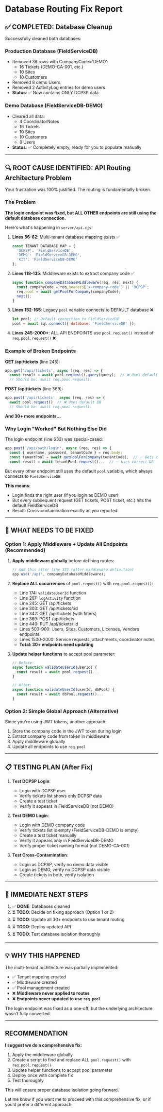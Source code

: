 # Database Routing Fix Report

## ✅ COMPLETED: Database Cleanup

Successfully cleaned both databases:

### Production Database (FieldServiceDB)
- Removed 36 rows with CompanyCode='DEMO':
  - 16 Tickets (DEMO-CA-001, etc.)
  - 10 Sites
  - 10 Customers
- Removed 8 demo Users
- Removed 2 ActivityLog entries for demo users
- **Status**: ✅ Now contains ONLY DCPSP data

### Demo Database (FieldServiceDB-DEMO)  
- Cleared all data:
  - 4 CoordinatorNotes
  - 16 Tickets
  - 10 Sites
  - 10 Customers
  - 8 Users
- **Status**: ✅ Completely empty, ready for you to populate manually

---

## 🔍 ROOT CAUSE IDENTIFIED: API Routing Architecture Problem

Your frustration was 100% justified. The routing is fundamentally broken.

### The Problem

**The login endpoint was fixed, but ALL OTHER endpoints are still using the default database connection.**

Here's what's happening in `server/api.cjs`:

1. **Lines 56-62**: Multi-tenant database mapping exists ✅
   ```javascript
   const TENANT_DATABASE_MAP = {
     'DCPSP': 'FieldServiceDB',
     'DEMO': 'FieldServiceDB-DEMO',
     'KIT': 'FieldServiceDB-DEMO'
   };
   ```

2. **Lines 118-135**: Middleware exists to extract company code ✅
   ```javascript
   async function companyDatabaseMiddleware(req, res, next) {
     const companyCode = req.headers['x-company-code'] || 'DCPSP';
     req.pool = await getPoolForCompany(companyCode);
     next();
   }
   ```

3. **Lines 152-165**: Legacy `pool` variable connects to DEFAULT database ❌
   ```javascript
   let pool; // Default connection to FieldServiceDB
   pool = await sql.connect({ database: 'FieldServiceDB' });
   ```

4. **Lines 245-2000+**: ALL API ENDPOINTS use `pool.request()` instead of `req.pool.request()` ❌

### Example of Broken Endpoints

**GET /api/tickets** (line 245):
```javascript
app.get('/api/tickets', async (req, res) => {
  const result = await pool.request().query(query);  // ❌ Uses default DB
  // Should be: await req.pool.request()
```

**POST /api/tickets** (line 369):
```javascript
app.post('/api/tickets', async (req, res) => {
  await pool.request()  // ❌ Uses default DB
  // Should be: await req.pool.request()
```

**And 30+ more endpoints...**

### Why Login "Worked" But Nothing Else Did

The login endpoint (line 633) was special-cased:
```javascript
app.post('/api/auth/login', async (req, res) => {
  const { username, password, tenantCode } = req.body;
  const tenantPool = await getPoolForCompany(tenantCode);  // ✅ Gets correct DB
  const result = await tenantPool.request()...  // ✅ Uses correct DB
```

But every other endpoint still uses the default `pool` variable, which always connects to `FieldServiceDB`.

**This means:**
- Login finds the right user (if you login as DEMO user)
- But every subsequent request (GET tickets, POST ticket, etc.) hits the default FieldServiceDB
- Result: Cross-contamination exactly as you reported

---

## 🔧 WHAT NEEDS TO BE FIXED

### Option 1: Apply Middleware + Update All Endpoints (Recommended)

1. **Apply middleware globally** before defining routes:
   ```javascript
   // Add this after line 135 (after middleware definition)
   app.use('/api', companyDatabaseMiddleware);
   ```

2. **Replace ALL occurrences** of `pool.request()` with `req.pool.request()`:
   - Line 174: `validateUserId` function
   - Line 207: `logActivity` function  
   - Line 245: GET /api/tickets
   - Line 303: GET /api/tickets/:id
   - Line 342: GET /api/tickets (with filters)
   - Line 369: POST /api/tickets
   - Line 440: PUT /api/tickets/:id
   - Lines 500-900: Users, Sites, Customers, Licenses, Vendors endpoints
   - Lines 1500-2000: Service requests, attachments, coordinator notes
   - **Total: 30+ endpoints need updating**

3. **Update helper functions** to accept pool parameter:
   ```javascript
   // Before:
   async function validateUserId(userId) {
     const result = await pool.request()...
   }
   
   // After:
   async function validateUserId(userId, dbPool) {
     const result = await dbPool.request()...
   }
   ```

### Option 2: Simple Global Approach (Alternative)

Since you're using JWT tokens, another approach:
1. Store the company code in the JWT token during login
2. Extract company code from token in middleware
3. Apply middleware globally
4. Update all endpoints to use `req.pool`

---

## 📋 TESTING PLAN (After Fix)

1. **Test DCPSP Login**:
   - Login with DCPSP user
   - Verify tickets list shows only DCPSP data
   - Create a test ticket
   - Verify it appears in FieldServiceDB (not DEMO)

2. **Test DEMO Login**:
   - Login with DEMO company code
   - Verify tickets list is empty (FieldServiceDB-DEMO is empty)
   - Create a test ticket manually
   - Verify it appears only in FieldServiceDB-DEMO
   - Verify proper ticket naming format (not DEMO-CA-001)

3. **Test Cross-Contamination**:
   - Login as DCPSP, verify no demo data visible
   - Login as DEMO, verify no DCPSP data visible
   - Create tickets in both, verify isolation

---

## 🎯 IMMEDIATE NEXT STEPS

1. ✅ **DONE**: Databases cleaned
2. ⏳ **TODO**: Decide on fixing approach (Option 1 or 2)
3. ⏳ **TODO**: Update all 30+ endpoints to use tenant routing
4. ⏳ **TODO**: Deploy updated API
5. ⏳ **TODO**: Test database isolation thoroughly

---

## 💡 WHY THIS HAPPENED

The multi-tenant architecture was partially implemented:
- ✅ Tenant mapping created
- ✅ Middleware created  
- ✅ Pool management created
- ❌ **Middleware never applied to routes**
- ❌ **Endpoints never updated to use `req.pool`**

The login endpoint was fixed as a one-off, but the underlying architecture wasn't fully converted.

---

## RECOMMENDATION

**I suggest we do a comprehensive fix:**
1. Apply the middleware globally
2. Create a script to find and replace ALL `pool.request()` with `req.pool.request()`
3. Update helper functions to accept pool parameter
4. Deploy once with complete fix
5. Test thoroughly

This will ensure proper database isolation going forward.

Let me know if you want me to proceed with this comprehensive fix, or if you'd prefer a different approach.
